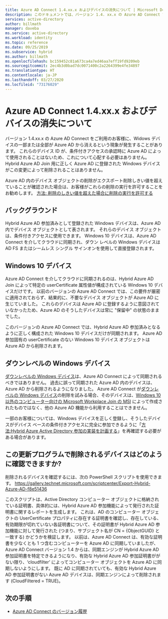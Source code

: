 ```yaml
---
title: Azure AD Connect 1.4.xx.x およびデバイスの消失について | Microsoft Docs
description: このドキュメントでは、バージョン 1.4. xx.x の Azure AD Connect で発生する問題について説明します。
services: active-directory
author: billmath
manager: daveba
ms.service: active-directory
ms.workload: identity
ms.topic: reference
ms.date: 09/25/2019
ms.subservice: hybrid
ms.author: billmath
ms.openlocfilehash: bc159452c81a673ca4a7ed46aa7eff19fd9209eb
ms.sourcegitcommit: 2ec4b3d0bad7dc0071400c2a2264399e4fe34897
ms.translationtype: HT
ms.contentlocale: ja-JP
ms.lasthandoff: 03/27/2020
ms.locfileid: "73176029"
---
```

# <a name="understanding-azure-ad-connect-14xxx-and-device-disappearance"></a>Azure AD Connect 1.4.xx.x およびデバイスの消失について
バージョン 1.4.xx.x の Azure AD Connect をご利用のお客様に、Widows デバイスの一部または全部が Azure AD から消えるという現象が発生することがあります。 これらのデバイス ID が、条件付きアクセスの承認時に Azure AD によって使用されることはないため、これについて心配する必要はありません。 Hybrid Azure AD Join 用に正しく Azure AD に登録された Windows デバイスがこの変更によって削除されることはありません。

Azure AD 内のデバイス オブジェクトの削除がエクスポート削除しきい値を超えていることが確認された場合は、お客様がこれらの削除の実行を許可することをお勧めします。 [方法: 削除のしきい値を超えた場合に削除の実行を許可する](how-to-connect-sync-feature-prevent-accidental-deletes.md)

## <a name="background"></a>バックグラウンド
Hybrid Azure AD 参加済みとして登録された Windows デバイスは、Azure AD 内でデバイス オブジェクトとして表されます。 それらのデバイス オブジェクトは、条件付きアクセスに使用できます。 Windows 10 デバイスは、Azure AD Connect を介してクラウドに同期され、ダウン レベルの Windows デバイスは AD FS またはシームレス シングル サインオンを使用して直接登録されます。

## <a name="windows-10-devices"></a>Windows 10 デバイス
Azure AD Connect を介してクラウドに同期されるのは、Hybrid Azure AD Join によって特定の userCertificate 属性値が構成されている Windows 10 デバイスだけです。 以前のバージョンの Azure AD Connect では、この要件が厳密に適用されておらず、結果的に、不要なデバイス オブジェクトが Azure AD に生じていました。 これらのデバイスは Azure AD に登録するように意図されていなかったため、Azure AD のそうしたデバイスは常に "保留中" の状態のままでした。 

このバージョンの Azure AD Connect では、Hybrid Azure AD 参加済みとなるように正しく構成された Windows 10 デバイスだけが同期されます。 Azure AD 参加固有の userCertificate のない Windows 10 デバイス オブジェクトは Azure AD から削除されます。

## <a name="down-level-windows-devices"></a>ダウンレベルの Windows デバイス
[ダウンレベルの Windows デバイス](../devices/hybrid-azuread-join-plan.md#windows-down-level-devices)は、Azure AD Connect によって同期されるべきではありません。 過去に誤って同期された Azure AD 内のデバイスは、Azure AD から削除されるようになりました。 Azure AD Connect が[ダウンレベルの Windows デバイス](../devices/hybrid-azuread-join-plan.md#windows-down-level-devices)の削除を試みる場合、そのデバイスは、[Windows 10 以外のコンピューター向けの Microsoft Workplace Join の MSI](https://www.microsoft.com/download/details.aspx?id=53554) によって作成されたものではなく、他の Azure AD 機能から利用することはできません。

一部のお客様については、Windows デバイスを正しく登録し、そうしたデバイスがデバイス ベースの条件付きアクセスに完全に参加できるように「[方法:Hybrid Azure Active Directory 参加の実装を計画する](../devices/hybrid-azuread-join-plan.md)」を再確認する必要がある場合があります。 

## <a name="how-can-i-verify-which-devices-are-deleted-with-this-update"></a>この更新プログラムで削除されるデバイスはどのように確認できますか?

削除されるデバイスを確認するには、次の PowerShell スクリプトを使用できます。 https://gallery.technet.microsoft.com/scriptcenter/Export-Hybrid-Azure-AD-f8e51436

このスクリプトは、Active Directory コンピューター オブジェクトに格納されている証明書、具体的には、Hybrid Azure AD 参加機能によって発行された証明書に関するレポートを生成します。
これは、AD のコンピューター オブジェクトの UserCertificate プロパティに存在する証明書を確認し、存在している、有効期限が切れていない各証明書について、その証明書が Hybrid Azure AD 参加機能に対して発行された (つまり、サブジェクト名が CN = {ObjectGUID} と一致する) かどうかを検証します。
以前は、Azure AD Connect は、有効な証明書を少なくとも 1 つ含むコンピューターを Azure AD に同期していましたが、Azure AD Connect バージョン 1.4 からは、同期エンジンが Hybrid Azure AD 参加証明書を特定できるようになり、有効な Hybrid Azure AD 参加証明書ががない限り、‘cloudfilter’ によってコンピューター オブジェクトを Azure AD に同期しないようにします。
既に AD に同期されていても、有効な Hybrid Azure AD 参加証明書がない Azure AD デバイスは、同期エンジンによって削除されます (CloudFiltered = TRUE)。

## <a name="next-steps"></a>次の手順
- [Azure AD Connect のバージョン履歴](reference-connect-version-history.md)
